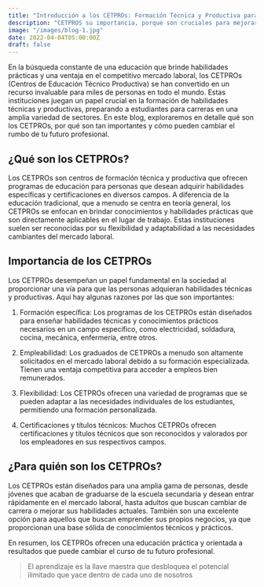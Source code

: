```yaml
---
title: "Introducción a los CETPROs: Formación Técnica y Productiva para el Éxito Laboral"
description: "CETPROS su importancia, porque son cruciales para mejorar la empleabilidad y ofrecer flexibilidad en la educación"
image: "/images/blog-1.jpg"
date: 2022-04-04T05:00:00Z
draft: false
---
```


En la búsqueda constante de una educación que brinde habilidades prácticas y una ventaja en el competitivo mercado laboral, los CETPROs (Centros de Educación Técnico Productiva) se han convertido en un recurso invaluable para miles de personas en todo el mundo. Estas instituciones juegan un papel crucial en la formación de habilidades técnicas y productivas, preparando a estudiantes para carreras en una amplia variedad de sectores. En este blog, exploraremos en detalle qué son los CETPROs, por qué son tan importantes y cómo pueden cambiar el rumbo de tu futuro profesional.

## ¿Qué son los CETPROs?

Los CETPROs son centros de formación técnica y productiva que ofrecen programas de educación para personas que desean adquirir habilidades específicas y certificaciones en diversos campos. A diferencia de la educación tradicional, que a menudo se centra en teoría general, los CETPROs se enfocan en brindar conocimientos y habilidades prácticas que son directamente aplicables en el lugar de trabajo. Estas instituciones suelen ser reconocidas por su flexibilidad y adaptabilidad a las necesidades cambiantes del mercado laboral.

## Importancia de los CETPROs

Los CETPROs desempeñan un papel fundamental en la sociedad al proporcionar una vía para que las personas adquieran habilidades técnicas y productivas. Aquí hay algunas razones por las que son importantes:

1. Formación específica: Los programas de los CETPROs están diseñados para enseñar habilidades técnicas y conocimientos prácticos necesarios en un campo específico, como electricidad, soldadura, cocina, mecánica, enfermería, entre otros.

2. Empleabilidad: Los graduados de CETPROs a menudo son altamente solicitados en el mercado laboral debido a su formación especializada. Tienen una ventaja competitiva para acceder a empleos bien remunerados.

3. Flexibilidad: Los CETPROs ofrecen una variedad de programas que se pueden adaptar a las necesidades individuales de los estudiantes, permitiendo una formación personalizada.

4. Certificaciones y títulos técnicos: Muchos CETPROs ofrecen certificaciones y títulos técnicos que son reconocidos y valorados por los empleadores en sus respectivos campos.

## ¿Para quién son los CETPROs?

Los CETPROs están diseñados para una amplia gama de personas, desde jóvenes que acaban de graduarse de la escuela secundaria y desean entrar rápidamente en el mercado laboral, hasta adultos que buscan cambiar de carrera o mejorar sus habilidades actuales. También son una excelente opción para aquellos que buscan emprender sus propios negocios, ya que proporcionan una base sólida de conocimientos técnicos y prácticos.

En resumen, los CETPROs ofrecen una educación práctica y orientada a resultados que puede cambiar el curso de tu futuro profesional. 

> El aprendizaje es la llave maestra que desbloquea el potencial ilimitado que yace dentro de cada uno de nosotros

